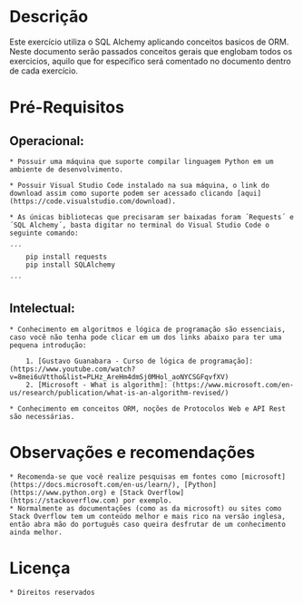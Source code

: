 # Descrição

Este exercício utiliza o SQL Alchemy aplicando conceitos basicos de ORM.
Neste documento serão passados conceitos gerais que englobam todos os exercicios, aquilo que for específico será comentado no documento dentro de cada exercício.

# Pré-Requisitos

## Operacional:

    * Possuir uma máquina que suporte compilar linguagem Python em um ambiente de desenvolvimento.
    
    * Possuir Visual Studio Code instalado na sua máquina, o link do download assim como suporte podem ser acessado clicando [aqui] (https://code.visualstudio.com/download).
    
    * As únicas bibliotecas que precisaram ser baixadas foram ´Requests´ e ´SQL Alchemy´, basta digitar no terminal do Visual Studio Code o seguinte comando:

    ´´´
        pip install requests
        pip install SQLAlchemy

    ´´´

## Intelectual: 

    * Conhecimento em algoritmos e lógica de programação são essenciais, caso você não tenha pode clicar em um dos links abaixo para ter uma pequena introdução:

        1. [Gustavo Guanabara - Curso de lógica de programação]: (https://www.youtube.com/watch?v=8mei6uVttho&list=PLHz_AreHm4dmSj0MHol_aoNYCSGFqvfXV)        
        2. [Microsoft - What is algorithm]: (https://www.microsoft.com/en-us/research/publication/what-is-an-algorithm-revised/)

    * Conhecimento em conceitos ORM, noções de Protocolos Web e API Rest são necessárias.  

# Observações e recomendações

    * Recomenda-se que você realize pesquisas em fontes como [microsoft] (https://docs.microsoft.com/en-us/learn/), [Python] (https://www.python.org) e [Stack Overflow] (https://stackoverflow.com) por exemplo.
    * Normalmente as documentações (como as da microsoft) ou sites como Stack Overflow tem um conteúdo melhor e mais rico na versão inglesa, então abra mão do português caso queira desfrutar de um conhecimento ainda melhor.
    
#  Licença

    * Direitos reservados